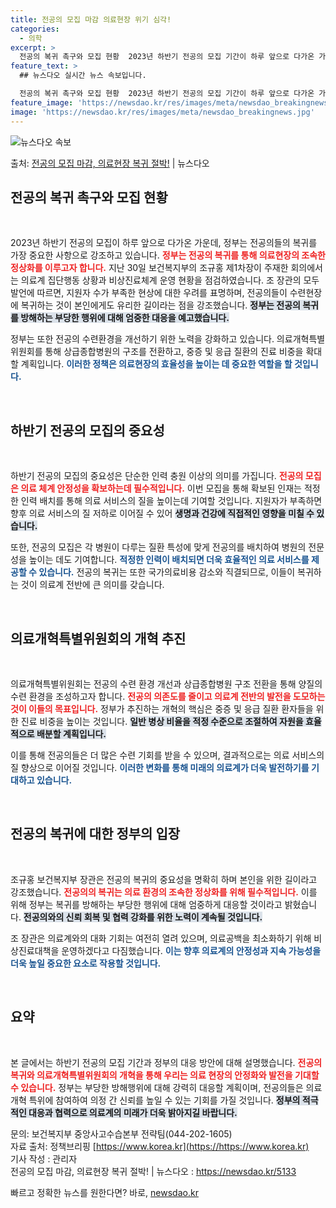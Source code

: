 ```yaml
---
title: 전공의 모집 마감 의료현장 위기 심각!
categories:
  - 의학
excerpt: >
  전공의 복귀 촉구와 모집 현황  2023년 하반기 전공의 모집 기간이 하루 앞으로 다가온 가운데, 정부가 전…
feature_text: >
  ## 뉴스다오 실시간 뉴스 속보입니다.

  전공의 복귀 촉구와 모집 현황  2023년 하반기 전공의 모집 기간이 하루 앞으로 다가온 가운데, 정부가 전…
feature_image: 'https://newsdao.kr/res/images/meta/newsdao_breakingnews.jpg'
image: 'https://newsdao.kr/res/images/meta/newsdao_breakingnews.jpg'
---
```


![뉴스다오 속보](https://newsdao.kr/res/images/meta/newsdao_breakingnews.jpg)

<p>출처: <a href="https://newsdao.kr/5133" rel="dofollow">전공의 모집 마감, 의료현장 복귀 절박!</a> | 뉴스다오</p>

<h2 data-ke-size="size26">전공의 복귀 촉구와 모집 현황</h2>

<p data-ke-size="size16">&nbsp;</p>
2023년 하반기 전공의 모집이 하루 앞으로 다가온 가운데, 정부는 전공의들의 복귀를 가장 중요한 사항으로 강조하고 있습니다. <b><span style="color: #ee2323;">정부는 전공의 복귀를 통해 의료현장의 조속한 정상화를 이루고자 합니다.</span></b> 지난 30일 보건복지부의 조규홍 제1차장이 주재한 회의에서는 의료계 집단행동 상황과 비상진료체계 운영 현황을 점검하였습니다. 조 장관의 모두발언에 따르면, 지원자 수가 부족한 현상에 대한 우려를 표명하며, 전공의들이 수련현장에 복귀하는 것이 본인에게도 유리한 길이라는 점을 강조했습니다. <b><span style="background-color: #21538527;">정부는 전공의 복귀를 방해하는 부당한 행위에 대해 엄중한 대응을 예고했습니다.</span></b> 

정부는 또한 전공의 수련환경을 개선하기 위한 노력을 강화하고 있습니다. 의료개혁특별위원회를 통해 상급종합병원의 구조를 전환하고, 중증 및 응급 질환의 진료 비중을 확대할 계획입니다. <b><span style="color: #1a5490;">이러한 정책은 의료현장의 효율성을 높이는 데 중요한 역할을 할 것입니다.</span></b> 

<p data-ke-size="size16">&nbsp;</p>

<h2 data-ke-size="size26">하반기 전공의 모집의 중요성</h2>

<p data-ke-size="size16">&nbsp;</p>
하반기 전공의 모집의 중요성은 단순한 인력 충원 이상의 의미를 가집니다. <b><span style="color: #ee2323;">전공의 모집은 의료 체계 안정성을 확보하는데 필수적입니다.</span></b> 이번 모집을 통해 확보된 인재는 적정한 인력 배치를 통해 의료 서비스의 질을 높이는데 기여할 것입니다. 지원자가 부족하면 향후 의료 서비스의 질 저하로 이어질 수 있어 <b><span style="background-color: #21538527;">생명과 건강에 직접적인 영향을 미칠 수 있습니다.</span></b>

또한, 전공의 모집은 각 병원이 다루는 질환 특성에 맞게 전공의를 배치하여 병원의 전문성을 높이는 데도 기여합니다. <b><span style="color: #1a5490;">적정한 인력이 배치되면 더욱 효율적인 의료 서비스를 제공할 수 있습니다.</span></b> 전공의 복귀는 또한 국가의료비용 감소와 직결되므로, 이들이 복귀하는 것이 의료계 전반에 큰 의미를 갖습니다.

<p data-ke-size="size16">&nbsp;</p>

<h2 data-ke-size="size26">의료개혁특별위원회의 개혁 추진</h2>

<p data-ke-size="size16">&nbsp;</p>
의료개혁특별위원회는 전공의 수련 환경 개선과 상급종합병원 구조 전환을 통해 양질의 수련 환경을 조성하고자 합니다. <b><span style="color: #ee2323;">전공의 의존도를 줄이고 의료계 전반의 발전을 도모하는 것이 이들의 목표입니다.</span></b> 정부가 추진하는 개혁의 핵심은 중증 및 응급 질환 환자들을 위한 진료 비중을 높이는 것입니다. <b><span style="background-color: #21538527;">일반 병상 비율을 적정 수준으로 조절하여 자원을 효율적으로 배분할 계획입니다.</span></b>

이를 통해 전공의들은 더 많은 수련 기회를 받을 수 있으며, 결과적으로는 의료 서비스의 질 향상으로 이어질 것입니다. <b><span style="color: #1a5490;">이러한 변화를 통해 미래의 의료계가 더욱 발전하기를 기대하고 있습니다.</span></b>

<p data-ke-size="size16">&nbsp;</p>

<h2 data-ke-size="size26">전공의 복귀에 대한 정부의 입장</h2>

<p data-ke-size="size16">&nbsp;</p>
조규홍 보건복지부 장관은 전공의 복귀의 중요성을 명확히 하며 본인을 위한 길이라고 강조했습니다. <b><span style="color: #ee2323;">전공의의 복귀는 의료 환경의 조속한 정상화를 위해 필수적입니다.</span></b> 이를 위해 정부는 복귀를 방해하는 부당한 행위에 대해 엄중하게 대응할 것이라고 밝혔습니다. <b><span style="background-color: #21538527;">전공의와의 신뢰 회복 및 협력 강화를 위한 노력이 계속될 것입니다.</span></b>

조 장관은 의료계와의 대화 기회는 여전히 열려 있으며, 의료공백을 최소화하기 위해 비상진료대책을 운영하겠다고 다짐했습니다. <b><span style="color: #1a5490;">이는 향후 의료계의 안정성과 지속 가능성을 더욱 높일 중요한 요소로 작용할 것입니다.</span></b>

<p data-ke-size="size16">&nbsp;</p>

<h2 data-ke-size="size26">요약</h2>

<p data-ke-size="size16">&nbsp;</p>
본 글에서는 하반기 전공의 모집 기간과 정부의 대응 방안에 대해 설명했습니다. <b><span style="color: #ee2323;">전공의 복귀와 의료개혁특별위원회의 개혁을 통해 우리는 의료 현장의 안정화와 발전을 기대할 수 있습니다.</span></b> 정부는 부당한 방해행위에 대해 강력히 대응할 계획이며, 전공의들은 의료개혁 특위에 참여하여 의정 간 신뢰를 높일 수 있는 기회를 가질 것입니다. <b><span style="background-color: #21538527;">정부의 적극적인 대응과 협력으로 의료계의 미래가 더욱 밝아지길 바랍니다.</span></b> 

문의: 보건복지부 중앙사고수습본부 전략팀(044-202-1605)  
자료 출처: 정책브리핑 [https://www.korea.kr](https://https://www.korea.kr)  
기사 작성 : 관리자  
전공의 모집 마감, 의료현장 복귀 절박! | 뉴스다오 : https://newsdao.kr/5133 

빠르고 정확한 뉴스를 원한다면? 바로, <a href="https://newsdao.kr" rel="dofollow">newsdao.kr</a>



